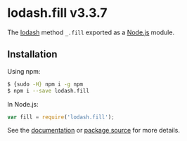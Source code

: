 # lodash.fill v3.3.7

The [lodash](https://lodash.com/) method `_.fill` exported as a [Node.js](https://nodejs.org/) module.

## Installation

Using npm:
```bash
$ {sudo -H} npm i -g npm
$ npm i --save lodash.fill
```

In Node.js:
```js
var fill = require('lodash.fill');
```

See the [documentation](https://lodash.com/docs#fill) or [package source](https://github.com/lodash/lodash/blob/3.3.7-npm-packages/lodash.fill) for more details.

